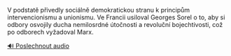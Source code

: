 
V podstatě přivedly sociálně demokratickou stranu k principům intervencionismu a unionismu. Ve Francii usiloval Georges Sorel o to, aby si odbory osvojily ducha nemilosrdné útočnosti a revoluční bojechtivosti, což po odborech vyžadoval Marx.

[🔊 Poslechnout audio](/data/7-paragraphs/audio/chapter_153/para_006-V-podstat-pivedly-sociln-demokratickou-stranu.mp3)
